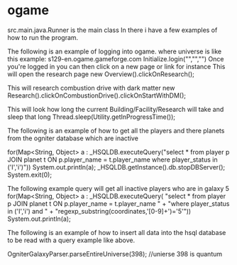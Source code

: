 # ogame

src.main.java.Runner is the main class
In there i have a few examples of how to run the program.

The following is an example of logging into ogame.  where universe is like this example: s129-en.ogame.gameforge.com
Initialize.login("<universe>","<username>","<password>")
Once you're logged in you can then click on a new page or link for instance
This will open the research page
new Overview().clickOnResearch();

This will research combustion drive with dark matter
new Research().clickOnCombustionDrive().clickOnStartWithDM();

This will look how long the current Building/Facility/Research will take and sleep that long
Thread.sleep(Utility.getInProgressTime());


The following is an example of how to get all the players and there planets from the ogniter database which are inactive

for(Map<String, Object> a : _HSQLDB.executeQuery("select * from player p JOIN planet t ON p.player_name = t.player_name where player_status in ('I','i')"))
    System.out.println(a);
_HSQLDB.getInstance().db.stopDBServer();
System.exit(0);

The following example query will get all inactive players who are in galaxy 5
        for(Map<String, Object> a : _HSQLDB.executeQuery(
                "select * from player p JOIN planet t ON p.player_name = t.player_name " +
                        "where player_status in ('I','i') and " +
                            "regexp_substring(coordinates,'[0-9]+')='5'"))
            System.out.println(a);


The following is an example of how to insert all data into the hsql database to be read with a query example like above.

OgniterGalaxyParser.parseEntireUniverse(398); //unierse 398 is quantum

